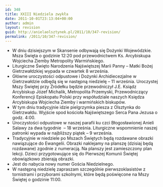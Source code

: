 ```yaml
---
id: 348
title: XXIII Niedziela zwykła
date: 2011-10-01T23:13:04+00:00
author: admin
layout: revision
guid: http://anielaolsztynek.pl/2011/10/347-revision/
permalink: /2011/10/347-revision/
---
```

  * W dniu dzisiejszym w Skansenie odbywają się Dożynki Wojewódzkie. Msza Święta o godzinie 12:20 pod przewodnictwem Ks. Arcybiskupa Wojciecha Ziemby Metropolity Warmińskiego.
  * Liturgiczne Święto Narodzenia Najświętszej Marii Panny &#8211; Matki Bożej Gietrzwałdzkiej wypada w czwartek 8 września.
  * Główne uroczystości odpustowe i Dożynki Archidiecezjalne w Gietrzwałdzie odbędą się w następną niedzielę &#8211; 11 września. Uroczystej Mszy Świętej przy Źródełku będzie przewodniczył J.E. Ksiądz Arcybiskup Józef Michalik, Metropolita Przemyski, Przewodniczący Konferencji Episkopatu Polski przy współudziale naszych Księdza Arcybiskupa Wojciecha Ziemby i warmińskich biskupów.
  * W tym dniu tradycyjnie idzie pielgrzymka piesza z Olsztynka do Gietrzwałdu. Wyjście spod kościoła Najświętszego Serca Pana Jezusa o godz. 4:00.
  * Uroczystości odpustowe w naszej parafii ku czci Błogosławionej Anieli Salawy za dwa tygodnie  &#8211; 18 września. Liturgiczne wspomnienie naszej patronki wypada w najbliższy piątek &#8211; 9 września.
  * Tradycyjnie w niedziele po Mszach Świętych będą rozdawane obrazki nawiązujące do Ewangelii. Obrazki naklejamy na planszę (dzisiaj będą rozdawane) zgodnie z numeracją. Na planszy jest zamieszczony plan lekcji. Dzieci przygotowujące się do Pierwszej Komunii Świętej obowiązkowo zbierają obrazki.
  * Jest do nabycia nowy numer Gościa Niedzielnego.
  * W następną niedzielę zapraszam szczególnie pierwszoklasistów z tornistrami i przyborami szkolnymi, które będą poświęcone na Mszy Świętej o godzinie 11:00.